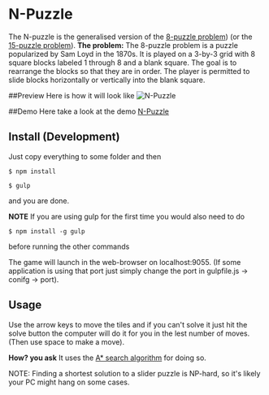 # N-Puzzle
The N-puzzle is the generalised version of the [8-puzzle problem](https://en.wikipedia.org/wiki/15_puzzle)) (or the [15-puzzle problem](https://en.wikipedia.org/wiki/15_puzzle)).
**The problem:** The 8-puzzle problem is a puzzle popularized by Sam Loyd in the 1870s. It is played on a 3-by-3 grid with 8 square blocks labeled 1 through 8 and a blank square. The goal is to rearrange the blocks so that they are in order. The player is permitted to slide blocks horizontally or vertically into the blank square. 

##Preview
Here is how it will look like
![N-Puzzle](https://raw.githubusercontent.com/jck-d-rpr/N-Puzzle/master/previews/n-puzzle.png)

##Demo
Here take a look at the demo [N-Puzzle](http://jck-d-rpr.github.io/N-Puzzle/)

## Install (Development)
Just copy everything to some folder and then

```shell
$ npm install

$ gulp
```
and you are done.

**NOTE** If you are using gulp for the first time you would also need to do 
```
$ npm install -g gulp
```
before running the other commands

The game will launch in the web-browser on localhost:9055. (If some application is using that port just simply change the port in gulpfile.js -> conifg -> port).

## Usage
Use the arrow keys to move the tiles and if you can't solve it just hit the solve button the computer will do it for you in the lest number of moves.(Then use space to make a move).

**How? you ask**
It uses the [A\* search algorithm](https://en.wikipedia.org/wiki/A*_search_algorithm) for doing so.

NOTE: Finding a shortest solution to a slider puzzle is NP-hard, so it's likely your PC might hang on some cases.

